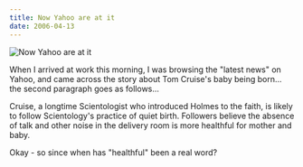 ```yaml
---
title: Now Yahoo are at it
date: 2006-04-13
---
```


![Now Yahoo are at it](https://source.unsplash.com/di8ognBauG0/1600x900)

When I arrived at work this morning, I was browsing the "latest news" on Yahoo, and came across the story about Tom Cruise's baby being born... the second paragraph goes as follows...

Cruise, a longtime Scientologist who introduced Holmes to the faith, is likely to follow Scientology's practice of quiet birth. Followers believe the absence of talk and other noise in the delivery room is more healthful for mother and baby.

Okay - so since when has "healthful" been a real word?